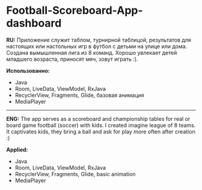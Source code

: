 # Football-Scoreboard-App-dashboard

**RU:** Приложение служит таблом, турнирной таблицой, результатов для настоящих или настольных игр в футбол с детьми на улице или дома. Создана вымышленная лига из 8 команд. Хорошо увлекает детей младшего возраста, приносят мяч, зовут играть :).  
  
**Использованно:** 
* Java 
* Room, LiveData, ViewModel, RxJava
* RecyclerView, Fragments, Glide, базовая анимация 
* MediaPlayer
-------------------------------------------------------------------------------------------------------------------------------------

**ENG:** The app serves as a scoreboard and championship tables for real or board game football (soccer) with kids. I created imagine league of 8 teams. It captivates kids, they bring a ball and ask for play more often after creation :)       
  
**Applied:** 
* Java 
* Room, LiveData, ViewModel, RxJava
* RecyclerView, Fragments, Glide, basic animation
* MediaPlayer
